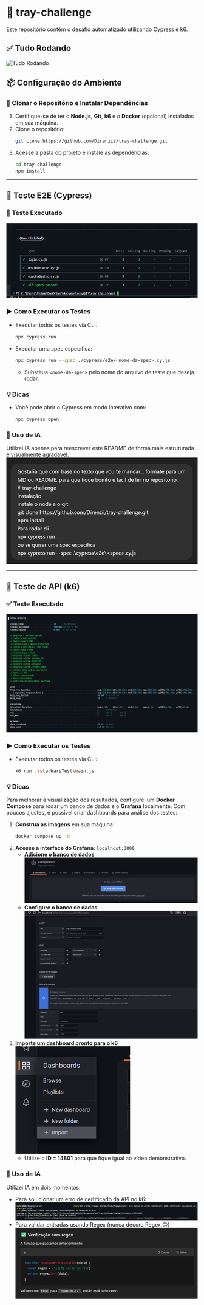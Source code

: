 # 🚀 tray-challenge

Este repositório contém o desafio automatizado utilizando [Cypress](https://www.cypress.io/) e [k6](https://k6.io/).

## ✅ Tudo Rodando

![Tudo Rodando](./imagens/all_pass.gif)

## 📦 Configuração do Ambiente

### 🔹 Clonar o Repositório e Instalar Dependências

1. Certifique-se de ter o **Node.js**, **Git**, **k6** e o **Docker** (opcional) instalados em sua máquina.
2. Clone o repositório:
   ```bash
   git clone https://github.com/Direnzii/tray-challenge.git
   ```
3. Acesse a pasta do projeto e instale as dependências:
   ```bash
   cd tray-challenge
   npm install
   ```

---

## 🧪 Teste E2E (Cypress)

### 🚀 Teste Executado

![Teste Cypress](./imagens/cypress_run_pass.png)

### ▶️ Como Executar os Testes

- Executar todos os testes via CLI:
  ```bash
  npx cypress run
  ```
- Executar uma spec específica:
  ```bash
  npx cypress run --spec ./cypress/e2e/<nome-da-spec>.cy.js
  ```
  - Substitua `<nome-da-spec>` pelo nome do arquivo de teste que deseja rodar.

### 💡 Dicas

- Você pode abrir o Cypress em modo interativo com:
  ```bash
  npx cypress open
  ```

### 🤖 Uso de IA

Utilizei IA apenas para reescrever este README de forma mais estruturada e visualmente agradável.
![IA Reescrevendo](./imagens/chat_readme.png)

---

## 🔗 Teste de API (k6)

### ✅ Teste Executado

![Teste API](./imagens/k6_run_pass.png)

### ▶️ Como Executar os Testes

- Executar todos os testes via CLI:
  ```bash
  k6 run .\starWarsTest\main.js
  ```

### 💡 Dicas

Para melhorar a visualização dos resultados, configurei um **Docker Compose** para rodar um banco de dados e o **Grafana** localmente. Com poucos ajustes, é possível criar dashboards para análise dos testes:

1. **Construa as imagens** em sua máquina:
   ```bash
   docker compose up -d
   ```
2. **Acesse a interface do Grafana**: `localhost:3000`
   - **Adicione o banco de dados**  
     ![Adicionar DB](./imagens/add_data_source.png)
   - **Configure o banco de dados**  
     ![Configuração DB](./imagens/configuracao_db_grafana.png)
3. **Importe um dashboard pronto para o k6**  
   ![Importação Grafana](./imagens/import_grafana.png)
   - Utilize o **ID = 14801** para que fique igual ao vídeo demonstrativo.

### 🤖 Uso de IA

Utilizei IA em dois momentos:

- Para solucionar um erro de certificado da API no k6:  
  ![Erro Certificado](./imagens/erro_certificado_k6.png)
- Para validar entradas usando Regex (nunca decoro Regex 🙃)  
  ![Validação Regex](./imagens/ajuda_para_validacao_com_regex.png)
